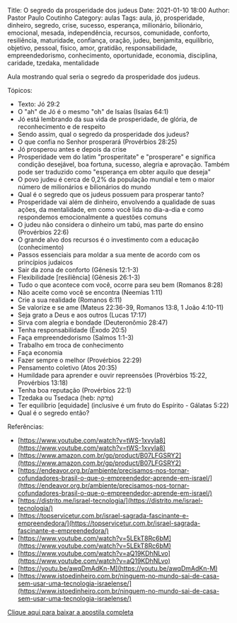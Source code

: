 Title: O segredo da prosperidade dos judeus
Date: 2021-01-10 18:00
Author: Pastor Paulo Coutinho
Category: aulas
Tags: aula, jó, prosperidade, dinheiro, segredo, crise, sucesso, esperança, milionário, bilionário, emocional, mesada, independência, recursos, comunidade, conforto, resiliência, maturidade, confiança, oração, judeu, benjamita, equilíbrio, objetivo, pessoal, físico, amor, gratidão, responsabilidade, empreendedorismo, conhecimento, oportunidade, economia, disciplina, caridade, tzedaka, mentalidade

Aula mostrando qual seria o segredo da prosperidade dos judeus.

Tópicos:

- Texto: Jó 29:2
- O "ah" de Jó é o mesmo "oh" de Isaías (Isaías 64:1)
- Jó está lembrando da sua vida de prosperidade, de glória, de reconhecimento e de respeito
- Sendo assim, qual o segredo da prosperidade dos judeus?
- O que confia no Senhor prosperará (Provérbios 28:25)
- Jó prosperou antes e depois da crise
- Prosperidade vem do latim "prosperitate" e "prosperare" e significa condição desejável, boa fortuna, sucesso, alegria e  aprovação. Também pode ser traduzido como "esperança em obter aquilo que deseja"
- O povo judeu é cerca de 0,2% da população mundial e tem o maior número de milionários e bilionários do mundo
- Qual é o segredo que os judeus possuem para prosperar tanto?
- Prosperidade vai além de dinheiro, envolvendo a qualidade de suas ações, da mentalidade, em como você lida no dia-a-dia e como respondemos emocionalmente a questões comuns
- O judeu não considera o dinheiro um tabú, mas parte do ensino (Provérbios 22:6)
- O grande alvo dos recursos é o investimento com a educação (conhecimento)
- Passos essenciais para moldar a sua mente de acordo com os princípios judaicos
- Sair da zona de conforto (Gênesis 12:1-3)
- Flexibilidade [resiliência] (Gênesis 26:1-3)
- Tudo o que acontece com você, ocorre para seu bem (Romanos 8:28)
- Não aceite como você se encontra (Neemias 1:11)
- Crie a sua realidade (Romanos 6:11)
- Se valorize e se ame (Mateus 22:36-39, Romanos 13:8, 1 João 4:10-11)
- Seja grato a Deus e aos outros (Lucas 17:17)
- Sirva com alegria e bondade (Deuteronômio 28:47)
- Tenha responsabilidade (Êxodo 20:5)
- Faça empreendedorismo (Salmos 1:1-3)
- Trabalho em troca de conhecimento
- Faça economia
- Fazer sempre o melhor (Provérbios 22:29)
- Pensamento coletivo (Atos 20:35)
- Humildade para aprender e ouvir repreensões (Provérbios 15:22, Provérbios 13:18)
- Tenha boa reputação (Provérbios 22:1)
- Tzedaka ou Tsedaca (heb: צדקה)
- Ter equilíbrio [equidade] (inclusive é um fruto do Espírito - Gálatas 5:22)
- Qual é o segredo então?


Referências:

- [https://www.youtube.com/watch?v=tWS-1xvyIa8](https://www.youtube.com/watch?v=tWS-1xvyIa8)
- [https://www.amazon.com.br/gp/product/B07LFGSRY2](https://www.amazon.com.br/gp/product/B07LFGSRY2) 
- [https://endeavor.org.br/ambiente/precisamos-nos-tornar-cofundadores-brasil-o-que-o-empreendedor-aprende-em-israel/](https://endeavor.org.br/ambiente/precisamos-nos-tornar-cofundadores-brasil-o-que-o-empreendedor-aprende-em-israel/)
- [https://distrito.me/israel-tecnologia/](https://distrito.me/israel-tecnologia/)
- [https://topservicetur.com.br/israel-sagrada-fascinante-e-empreendedora/](https://topservicetur.com.br/israel-sagrada-fascinante-e-empreendedora/) 
- [https://www.youtube.com/watch?v=5LEkT8Rc6bM](https://www.youtube.com/watch?v=5LEkT8Rc6bM)
- [https://www.youtube.com/watch?v=aQ19KDhNLvo](https://www.youtube.com/watch?v=aQ19KDhNLvo)
- [https://youtu.be/awqDmAdKn-M](https://youtu.be/awqDmAdKn-M)
- [https://www.istoedinheiro.com.br/ninguem-no-mundo-sai-de-casa-sem-usar-uma-tecnologia-israelense/](https://www.istoedinheiro.com.br/ninguem-no-mundo-sai-de-casa-sem-usar-uma-tecnologia-israelense/)

[Clique aqui para baixar a apostila completa](https://www.dropbox.com/s/jt2zobvnhqqnhyz/Aula%20EBD%20-%20O%20segredo%20da%20prosperidade%20dos%20judeus%20-%2010_01_2021.pdf?dl=1)